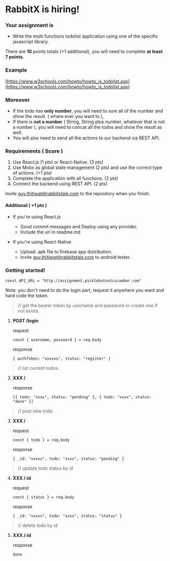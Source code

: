 # RabbitX is hiring!

### Your assignment is

- Write the multi functions todolist application using one of the specific javascript library.

There are **10** points totals (+1 additional), you will need to complete **at least 7 points.**

### Example

[https://www.w3schools.com/howto/howto_js_todolist.asp](https://www.w3schools.com/howto/howto_js_todolist.asp)

### Moreover

- If the todo has **only number**, you will need to sum all of the number and show the result. ( where ever you want to ),
- If there is **not a number** ( String, String plus number, whatever that is not a number ), you will need to concat all the todos and show the result as well.
- You will also need to send all the actions to our backend via REST API.

### Requirements ( Score )

1. Use React.js (1 pts) or React-Native. (3 pts)
2. Use Mobx as global state management (2 pts) and use the correct type of actions. (+1 pts)
3. Complete the application with all functions. (2 pts)
4. Connect the backend using REST API. (2 pts)

Invite guy.thitiwat@rabbitstale.com to the repository when you finish.

#### Additional ( +1 pts )

- If you're using React.js

  - Good commit messages and Deploy using any provider.
  - Include the url in readme.md

- If you're using React-Native

  - Upload .apk file to firebase app distribution.
  - Invite guy.thitiwat@rabbitstale.com to android tester.

### Getting started!

`const API_URL = "http://assignment.picklebutnotcucumber.com"`

Note: you don't need to do the login part, request it anywhere you want and hard code the token.

> // get the bearer token by username and password or create one if not exists.

1. **POST /login**

   request

   `const { username, password } = req.body`

   response

   `{ authToken: "xxxxxx", status: "register" }`

> // list current todos.

2. **XXX /**

   response

   `[{ todo: "xxxx", status: "pending" }, { todo: "xxxx", status: "done" }]`

> // post new todo.

3. **XXX /**

   request

   `const { todo } = req.body`

   response

   `{ _id: "xxxxx", todo: "xxxx", status: "pending" }`

> // update todo status by id

4. **XXX /:id**

   request

   `const { status } = req.body`

   response

   `{ _id: "xxxxx", todo: "xxxx", status: "status" }`

> // delete todo by id

5. **XXX /:id**

   response

   `done`
